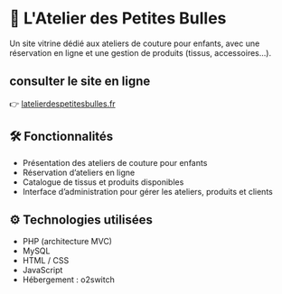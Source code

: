 # 🧵 L'Atelier des Petites Bulles

Un site vitrine dédié aux ateliers de couture pour enfants, avec une réservation en ligne et une gestion de produits (tissus, accessoires...).

## consulter le site en ligne 

👉 [latelierdespetitesbulles.fr](https://latelierdespetitesbulles.fr)

## 🛠️ Fonctionnalités

- Présentation des ateliers de couture pour enfants
- Réservation d’ateliers en ligne
- Catalogue de tissus et produits disponibles
- Interface d’administration pour gérer les ateliers, produits et clients

## ⚙️ Technologies utilisées

- PHP (architecture MVC)
- MySQL
- HTML / CSS
- JavaScript
- Hébergement : o2switch
